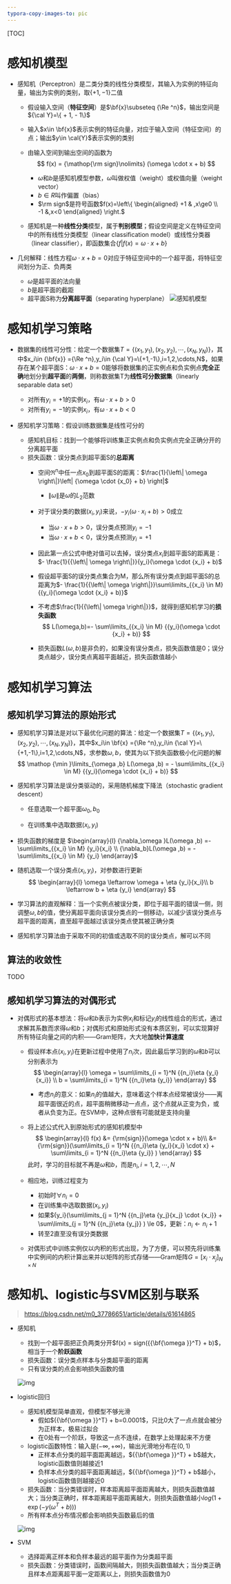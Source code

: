 ```yaml
---
typora-copy-images-to: pic
---
```


[TOC]

# 感知机模型
* 感知机（Perceptron）是二类分类的线性分类模型，其输入为实例的特征向量，输出为实例的类别，取$\{+1,-1\}$二值
    * 假设输入空间（**特征空间**）是$\bf{x}\subseteq {\Re ^n}$，输出空间是${\cal Y}=\{  + 1, - 1\}$
    
    * 输入$x\in \bf{x}$表示实例的特征向量，对应于输入空间（特征空间）的点；输出$y\in \cal{Y}$表示实例的类别
    
    * 由输入空间到输出空间的函数为
        $$
        f(x) = {\mathop{\rm sign}\nolimits} (\omega  \cdot x + b)
        $$
    
        * $\omega$和$b$是感知机模型参数，$\omega$叫做权值（weight）或权值向量（weight vector）
        * $b\in R$叫作偏置（bias）
        * $\rm sign$是符号函数$f(x)=\left\{ \begin{aligned} +1 & ,x\ge0  \\ -1 &,x<0 \end{aligned} \right.$
    
    * 感知机是一种**线性分类**模型，属于**判别模型**；假设空间是定义在特征空间中的所有线性分类模型（linear classification model）或线性分类器（linear classifier），即函数集合$\{f|f(x)=\omega \cdot x+b\}$
    
* 几何解释：线性方程$\omega  \cdot x + b=0$对应于特征空间中的一个超平面，将特征空间划分为正、负两类
    * $\omega$是超平面的法向量
    * $b$是超平面的截距
    * 超平面S称为**分离超平面**（separating hyperplane）
        ![感知机模型](\pic\感知机模型.jpg)
# 感知机学习策略
* 数据集的线性可分性：给定一个数据集$T = \{ (x_1,y_1),(x_2,y_2),\cdots,(x_N,y_N)\}$，其中$x_i\in {\bf{x}} ={\Re ^n},y_i\in  {\cal Y}=\{+1,-1\},i=1,2,\cdots,N$，如果存在某个超平面S：$\omega  \cdot x + b=0$能够将数据集的正实例点和负实例点**完全正确**地划分到**超平面**的**两侧**，则称数据集T为**线性可分数据集**（linearly separable data set）
    * 对所有$y_i=+1$的实例$x_i$，有$\omega  \cdot x + b>0$
    * 对所有$y_i=-1$的实例$x_i$，有$\omega  \cdot x + b<0$

* 感知机学习策略：假设训练数据集是线性可分的
    * 感知机目标：找到一个能够将训练集正实例点和负实例点完全正确分开的分离超平面
    * 损失函数：误分类点到超平面S的**总距离**
        * 空间${\Re ^n}$中任一点$x_0$到超平面S的距离：$\frac{1}{\left\| \omega  \right\|}\left| {\omega  \cdot {x_0} + b} \right|$
          
            * $\left\| \omega  \right\|$是$\omega$的$L_2$范数
            
        * 对于误分类的数据$(x_i,y_i)$来说，$- {y_i}(\omega  \cdot {x_i} + b) > 0$成立
            * 当$\omega  \cdot x + b>0$，误分类点预测$y_i=-1$
            * 当$\omega  \cdot x + b<0$，误分类点预测$y_i=+1$
            
        * 因此第一点公式中绝对值可以去掉，误分类点$x_i$到超平面S的距离是：$- \frac{1}{{\left\| \omega  \right\|}}{y_i}(\omega  \cdot {x_i} + b)$
        
        * 假设超平面S的误分类点集合为M，那么所有误分类点到超平面S的总距离为$- \frac{1}{{\left\| \omega  \right\|}}\sum\limits_{{x_i} \in M} {{y_i}(\omega  \cdot {x_i} + b)}$
        
        * 不考虑$\frac{1}{{\left\| \omega  \right\|}}$，就得到感知机学习的**损失函数**
            $$
            L(\omega,b)=- \sum\limits_{{x_i} \in M} {{y_i}(\omega  \cdot {x_i} + b)}
            $$
        
        * 损失函数$L(\omega,b)$是非负的，如果没有误分类点，损失函数值是0；误分类点越少，误分类点离超平面越近，损失函数值越小

# 感知机学习算法
## 感知机学习算法的原始形式
* 感知机学习算法是对以下最优化问题的算法：给定一个数据集$T=\{ ({x_1},{y_1}),({x_2},{y_2}),\cdots,({x_N},{y_N})\}$，其中$x_i\in \bf{x} ={\Re ^n},y_i\in  {\cal Y}=\{+1,-1\},i=1,2,\cdots,N$，求参数$\omega,b$，使其为以下损失函数极小化问题的解
    $$
    \mathop {\min }\limits_{\omega ,b} L(\omega ,b) =  - \sum\limits_{{x_i} \in M} {{y_i}(\omega  \cdot {x_i} + b)}
    $$

* 感知机学习算法是误分类驱动的，采用随机梯度下降法（stochastic gradient descent）
    * 任意选取一个超平面$\omega_0,b_0$
    
    * 在训练集中选取数据$(x_i,y_i)$
    
* 损失函数的梯度是
  $\begin{array}{l}
{\nabla_\omega }L(\omega ,b) =-\sum\limits_{{x_i} \in M} {y_i}{x_i} \\
    {\nabla_b}L(\omega ,b) = -\sum\limits_{{x_i} \in M} {y_i} 
\end{array}$
  
* 随机选取一个误分类点$(x_i,y_i)$，对参数进行更新
  $$
      \begin{array}{l}
      \omega  \leftarrow \omega  + \eta {y_i}{x_i}\\
      b \leftarrow b + \eta {y_i}
      \end{array}
  $$
  
* 学习算法的直观解释：当一个实例点被误分类，即位于超平面的错误一侧，则调整$\omega,b$的值，使分离超平面向该误分类点的一侧移动，以减少该误分类点与超平面的距离，直至超平面越过该误分类点使其被正确分类

* 感知机学习算法由于采取不同的初值或选取不同的误分类点，解可以不同

## 算法的收敛性
TODO

## 感知机学习算法的对偶形式

* 对偶形式的基本想法：将$\omega$和$b$表示为实例$x_i$和标记$y_i$的线性组合的形式，通过求解其系数而求得$\omega$和$b$；对偶形式和原始形式没有本质区别，可以实现算好所有特征向量之间的内积——Gram矩阵，大大地**加快计算速度**

  * 假设样本点$(x_i,y_i)$在更新过程中使用了$n_i$次，因此最后学习到的$\omega$和$b$可以分别表示为
    $$
    \begin{array}{l}
    \omega  = \sum\limits_{i = 1}^N {{n_i}\eta {y_i}{x_i}} \\
    b = \sum\limits_{i = 1}^N {{n_i}\eta {y_i}} 
    \end{array}
    $$

    * 考虑$n_i$的意义：如果$n_i$的值越大，意味着这个样本点经常被误分——离超平面很近的点，超平面稍微移动一点点，这个点就从正变为负，或者从负变为正。在SVM中，这种点很有可能就是支持向量

  * 将上述公式代入到原始形式的感知机模型中
    $$
    \begin{array}{l}
    f(x) &= {\rm{sign}}(\omega  \cdot x + b)\\
     &= {\rm{sign}}(\sum\limits_{i = 1}^N {{n_i}\eta {y_i}{x_i} \cdot x}  + \sum\limits_{i = 1}^N {{n_i}\eta {y_i}} )
    \end{array}
    $$
    此时，学习的目标就不再是$\omega$和$b$，而是$n_i,i=1,2,\cdots,N$

  * 相应地，训练过程变为

    * 初始时$\forall n_i=0$
    * 在训练集中选取数据$(x_i,y_i)$
    * 如果${y_i}(\sum\limits_{j = 1}^N {{n_j}\eta {y_j}{x_j} \cdot {x_i}}  + \sum\limits_{j = 1}^N {{n_j}\eta {y_j}} ) \le 0$，更新：${n_i} \leftarrow {n_i} + 1$
    * 转至2直至没有误分类数据

  * 对偶形式中训练实例仅以内积的形式出现，为了方便，可以预先将训练集中实例间的内积计算出来并以矩阵的形式存储——Gram矩阵$G = {[{x_i} \cdot {x_j}]_{N \times N}}$

# 感知机、logistic与SVM区别与联系

> https://blog.csdn.net/m0_37786651/article/details/61614865

* 感知机

  * 找到一个超平面把正负两类分开$f(x) = sign({{\bf{\omega }}^T} + b)$，相当于一个**阶跃函数**
  * 损失函数：误分类点样本与分类超平面的距离
  * 只有误分类的点会影响损失函数的值

  ![img](pic/20170312100747239.png)

* logistic回归

  * 感知机模型简单直观，但模型不够光滑
    * 假如${{\bf{\omega }}^T} + b=0.0001$，只比0大了一点点就会被分为正样本，极易过拟合
    * 在0处有一个阶跃，导致这一点不连续，在数学上处理起来不方便
  * logistic函数特性：输入是$( - \infty , + \infty )$，输出光滑地分布在$(0,1)$
    * 正样本点分类的超平面距离越远，${{\bf{\omega }}^T} + b$越大，logistic函数值则越接近1
    * 负样本点分类的超平面距离越远，${{\bf{\omega }}^T} + b$越小，logistic函数值则越接近0
  * 损失函数：当分类错误时，样本距离超平面距离越大，则损失函数值越大；当分类正确时，样本距离超平面距离越大，则损失函数值越小$log (1 + \exp ( - y({\omega ^T} + b)))$
  * 所有样本点分布情况都会影响损失函数最后的值

  ![img](pic/20170312102307192.jfif)

* SVM
  * 选择距离正样本和负样本最远的超平面作为分类超平面
  * 损失函数：分类错误时，函数间隔越大，则损失函数值越大；当分类正确且样本点距离超平面一定距离以上，则损失函数值为0
